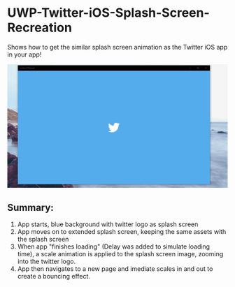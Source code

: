 # UWP-Twitter-iOS-Splash-Screen-Recreation
Shows how to get the similar splash screen animation as the Twitter iOS app in your app!

![Application Demo](img/twitterIOSSplashRecreation.gif)

## Summary:
1. App starts, blue background with twitter logo as splash screen
2. App moves on to extended splash screen, keeping the same assets with the splash screen
3. When app "finishes loading" (Delay was added to simulate loading time), a scale animation is applied to the splash screen image, zooming into the twitter logo.
4. App then navigates to a new page and imediate scales in and out to create a bouncing effect.
